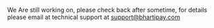 We Are still working on, please check back after sometime, for details please email at technical support at support@bhartipay.com